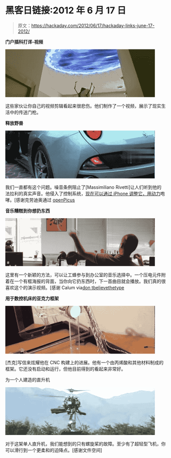 # 黑客日链接:2012 年 6 月 17 日

> 原文：<https://hackaday.com/2012/06/17/hackaday-links-june-17-2012/>

**门户插科打诨-视频**

![](img/4d033133a5d21f2f84fa5f0567ad7922.png "links-portal-gag-video")

这些家伙让你自己的视频剪辑看起来很悲伤。他们制作了一个视频，展示了现实生活中的传送门枪。

**释放野兽**

![](img/d69e3a1f6c9efb86d2fbdc8e992ef7e4.png "links-ferarri")

我们一直都有这个问题。噪音条例阻止了[Massimiliano Rivetti]让人们听到他的法拉利的真实声音。他侵入了控制系统，[现在可以通过 iPhone 调整它，用动力](http://www.youtube.com/watch?v=rNHIGouegM0)咆哮。[感谢克劳迪奥通过 [openPicus](http://openpicus.blogspot.it/2012/06/hack-ferrari-california-with-flyport.html)

**音乐糟糕到你想扔东西**

![](img/72a52244b0c02f32df34fdfa255b6400.png "links-poster-tune-changer")

这里有一个新颖的方法，可以让工蜂参与到办公室的音乐选择中。一个压电元件附着在一个有框海报的背面，当你向它扔东西时，下一首曲目就会播放。我们真的很喜欢这个的演示视频。[感谢 Calum via[don tbelievethetype](http://dbthnews.wordpress.com/2012/05/08/interactive-poster-for-those-with-a-good-aim/)

**用于数控机床的亚克力框架**

![](img/39ea64777c4fe61ee5d5329c6e1975c6.png "links-cnc-acrylic-frame")

[杰克]写信来炫耀他在 CNC 构建上的进展。他有一个由丙烯酸和其他材料制成的框架。它还没有启动和运行，但他目前得到的看起来非常好。

为一个人建造的直升机

![](img/8279a19eafdb6a12c7787e7ab41266e4.png "links-helo-built-for-one")

对于这架单人直升机，我们能想到的只有螺旋桨的故障。至少有了超轻型飞机，你可以滑行到一个更柔和的迫降点。[感谢文件空间]